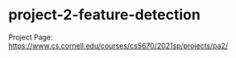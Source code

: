 # project-2-feature-detection
Project Page: https://www.cs.cornell.edu/courses/cs5670/2021sp/projects/pa2/
